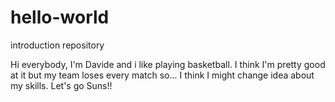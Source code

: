 # hello-world
introduction repository

Hi everybody, I'm Davide and i like playing basketball. I think I'm pretty good at it but my team loses every match so... I think I might change idea about my skills. 
Let's go Suns!!
